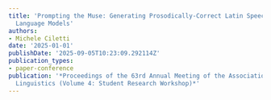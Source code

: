 ```yaml
---
title: 'Prompting the Muse: Generating Prosodically-Correct Latin Speech with Large
  Language Models'
authors:
- Michele Ciletti
date: '2025-01-01'
publishDate: '2025-09-05T10:23:09.292114Z'
publication_types:
- paper-conference
publication: '*Proceedings of the 63rd Annual Meeting of the Association for Computational
  Linguistics (Volume 4: Student Research Workshop)*'
---
```

